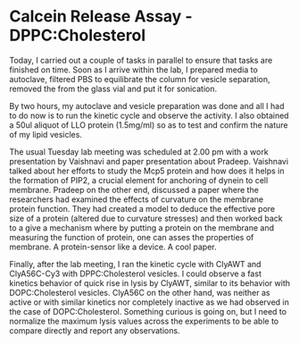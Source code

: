 Calcein Release Assay - DPPC:Cholesterol
========================================

Today, I carried out a couple of tasks in parallel to ensure that tasks are
finished on time. Soon as I arrive within the lab, I prepared media to
autoclave, filtered PBS to equilibrate the column for vesicle separation,
removed the from the glass vial and put it for sonication.

By two hours, my autoclave and vesicle preparation was done and all I had to do
now is to run the kinetic cycle and observe the activity. I also obtained a
50ul aliquot of LLO protein (1.5mg/ml) so as to test and confirm the nature of
my lipid vesicles.

The usual Tuesday lab meeting was scheduled at 2.00 pm with a work presentation
by Vaishnavi and paper presentation about Pradeep. Vaishnavi talked about her
efforts to study the Mcp5 protein and how does it helps in the formation of
PIP2, a crucial element for anchoring of dynein to cell membrane. Pradeep on
the other end, discussed a paper where the researchers had examined the effects
of curvature on the membrane protein function. They had created a model to
deduce the effective pore size of a protein (altered due to curvature stresses)
and then worked back to a give a mechanism where by putting a protein on the
membrane and measuring the function of protein, one can asses the properties of
membrane. A protein-sensor like a device. A cool paper.

Finally, after the lab meeting, I ran the kinetic cycle with ClyAWT and
ClyA56C-Cy3 with DPPC:Cholesterol vesicles. I could observe a fast kinetics
behavior of quick rise in lysis by ClyAWT, similar to its behavior with
DOPC:Cholesterol vesicles. ClyA56C on the other hand, was neither as active or
with similar kinetics nor completely inactive as we had observed in the case of
DOPC:Cholesterol. Something curious is going on, but I need to normalize the
maximum lysis values across the experiments to be able to compare directly and
report any observations.
